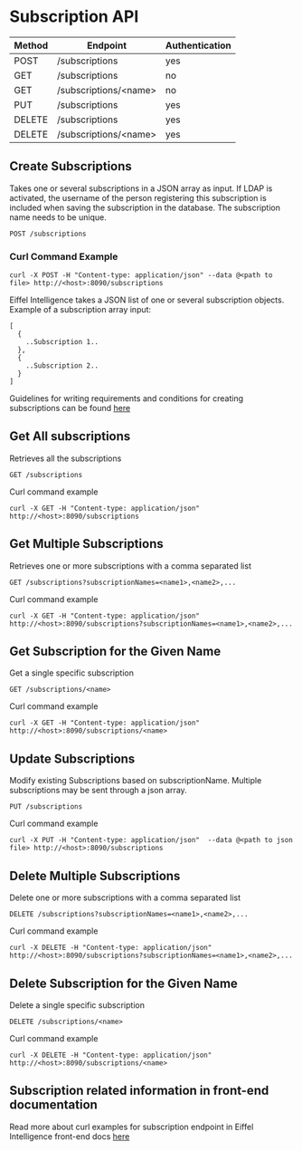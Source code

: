 # Subscription API

|Method|Endpoint                                |Authentication|
|------|----------------------------------------|--------------|
|POST  |/subscriptions                          |yes           |
|GET   |/subscriptions                          |no            |
|GET   |/subscriptions/\<name\>                 |no            |
|PUT   |/subscriptions                          |yes           |
|DELETE|/subscriptions                          |yes           |
|DELETE|/subscriptions/\<name\>                 |yes           |

## Create Subscriptions

Takes one or several subscriptions in a JSON array as input. If LDAP is 
activated, the username of the person registering this subscription is 
included when saving the subscription in the database. The subscription 
name needs to be unique. 

    POST /subscriptions

### Curl Command Example

    curl -X POST -H "Content-type: application/json" --data @<path to file> http://<host>:8090/subscriptions

Eiffel Intelligence takes a JSON list of one or several subscription objects. 
Example of a subscription array input:

    [
      {
        ..Subscription 1..
      },
      {
        ..Subscription 2..
      }
    ]
    
 Guidelines for writing requirements and conditions for creating subscriptions can be found [here](https://github.com/eiffel-community/eiffel-intelligence/blob/master/wiki/markdown/subscriptions.md#writing-requirements-and-conditions)


## Get All subscriptions

Retrieves all the subscriptions

    GET /subscriptions

Curl command example

    curl -X GET -H "Content-type: application/json"  http://<host>:8090/subscriptions

## Get Multiple Subscriptions

Retrieves one or more subscriptions with a comma separated list

    GET /subscriptions?subscriptionNames=<name1>,<name2>,...

Curl command example

    curl -X GET -H "Content-type: application/json"  http://<host>:8090/subscriptions?subscriptionNames=<name1>,<name2>,...

## Get Subscription for the Given Name

Get a single specific subscription

    GET /subscriptions/<name>

Curl command example

    curl -X GET -H "Content-type: application/json"  http://<host>:8090/subscriptions/<name>

## Update Subscriptions

Modify existing Subscriptions based on subscriptionName. Multiple subscriptions
may be sent through a json array.

    PUT /subscriptions

Curl command example

    curl -X PUT -H "Content-type: application/json"  --data @<path to json file> http://<host>:8090/subscriptions

## Delete Multiple Subscriptions

Delete one or more subscriptions with a comma separated list

    DELETE /subscriptions?subscriptionNames=<name1>,<name2>,...

Curl command example

    curl -X DELETE -H "Content-type: application/json"  http://<host>:8090/subscriptions?subscriptionNames=<name1>,<name2>,...

## Delete Subscription for the Given Name

Delete a single specific subscription

    DELETE /subscriptions/<name>

Curl command example

    curl -X DELETE -H "Content-type: application/json"  http://<host>:8090/subscriptions/<name>
    
   
 ## Subscription related information in front-end documentation
 
Read more about curl examples for subscription endpoint in Eiffel Intelligence front-end docs [here](https://github.com/eiffel-community/eiffel-intelligence-frontend/blob/master/wiki/markdown/curl-examples.md#subscriptions) 
